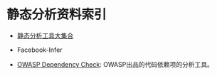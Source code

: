 
# 静态分析资料索引

- [静态分析工具大集合](http://www.freebuf.com/sectool/119680.html)


- Facebook-Infer

- [OWASP Dependency Check](https://www.owasp.org/index.php/OWASP_Dependency_Check#tab=Main): OWASP出品的代码依赖项的分析工具。